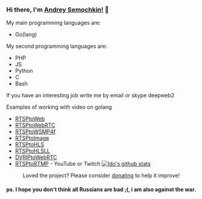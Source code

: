 ### Hi there, I'm [Andrey Semochkin!](https://github.com/deepch) 👋

My main programming languages are:

  - Go(lang)

My second programming languages are:

  - PHP
  - JS
  - Python
  - C
  - Bash
  
  If you have an interesting job write me by email or skype deepweb2
  
  Examples of working with video on golang
  
  - [RTSPtoWeb](https://github.com/deepch/RTSPtoWeb) 
  - [RTSPtoWebRTC](https://github.com/deepch/RTSPtoWebRTC) 
  - [RTSPtoWSMP4f](https://github.com/deepch/RTSPtoWSMP4f)  
  - [RTSPtoImage](https://github.com/deepch/RTSPtoImage) 
  - [RTSPtoHLS](https://github.com/deepch/RTSPtoHLS) 
  - [RTSPtoHLSLL](https://github.com/deepch/RTSPtoHLSLL)
  - [DVRIPtoWebRTC](https://github.com/deepch/DVRIPtoWebRTC)
  - [RTSPtoRTMP](https://github.com/deepch/RTSPtoRTMP) - YouTube or Twitch
[![Ido's github stats](https://github-readme-stats.vercel.app/api?username=deepch&PAT_1)](https://github.com/anuraghazra/github-readme-stats)
<!--
**deepch/deepch** is a ✨ _special_ ✨ repository because its `README.md` (this file) appears on your GitHub profile.

Here are some ideas to get you started:

- 🔭 I’m currently working on ...
- 🌱 I’m currently learning ...
- 👯 I’m looking to collaborate on ...
- 🤔 I’m looking for help with ...
- 💬 Ask me about ...
- 📫 How to reach me: ...
- 😄 Pronouns: ...
- ⚡ Fun fact: ...
-->

<p align="center">Loved the project? Please consider <a href="https://www.paypal.me/AndreySemochkin">donating</a> to help it improve!
  
#### ps. I hope you don't think all Russians are bad ;(, i am also against the war.
